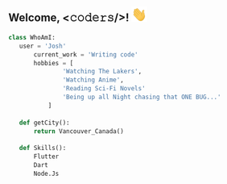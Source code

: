 ## Welcome, <𝚌𝚘𝚍𝚎𝚛𝚜/>! <img src="https://raw.githubusercontent.com/ABSphreak/ABSphreak/master/gifs/Hi.gif" width="30px"></h2>
 ```python
 class WhoAmI:
 	user = 'Josh'
		current_work = 'Writing code'
		hobbies = [
				'Watching The Lakers',
				'Watching Anime',
				'Reading Sci-Fi Novels'
				'Being up all Night chasing that ONE BUG...'
			]
	
	def getCity():
		return Vancouver_Canada()
	
	def Skills():
		Flutter
		Dart
		Node.Js
		
	
 ```
